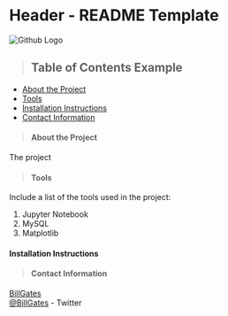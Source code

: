 # Header - README Template

![Github Logo](https://github.githubassets.com/images/modules/logos_page/Octocat.png "Github logo - markdown")


>## Table of Contents Example
* [About the Project](#about_the_project)
* [Tools](#tools)
* [Installation Instructions](#installation_instructions)
* [Contact Information](#contact)

<a class="anchor" id="about the project"></a>
>#### About the Project
The project


<a class="anchor" id="tools"></a>
>#### Tools
Include a list of the tools used in the project:
1. Jupyter Notebook
2. MySQL
3. Matplotlib

<a class="anchor" id="installation_instructions"></a>
#### Installation Instructions


<a class="anchor" id="contact"></a>
>#### Contact Information
[BillGates](https://www.linkedin.com/in/williamhgates/detail/recent-activity/posts/) <br>
[@BillGates](https://twitter.com/BillGates) - Twitter


